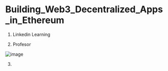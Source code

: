 # Building_Web3_Decentralized_Apps_in_Ethereum

1. Linkedin Learning

2. Profesor

![image](https://user-images.githubusercontent.com/42863568/203422162-92775b38-e03b-41b6-971a-7763182fbef4.png)

3. 


